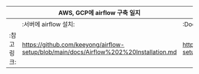 ||AWS, GCP에 airflow 구축 일지 | https://steady-eschoi.tistory.com/122 |
|-------|-------|-------|
||:서버에 airflow 설치:|:Docker에 airflow 설치:|
|:참고 링크:|https://github.com/keeyong/airflow-setup/blob/main/docs/Airflow%202%20Installation.md| https://github.com/keeyong/airflow-setup/blob/main/docs/Airflow%20Docker%20Local%20Setup.md |
